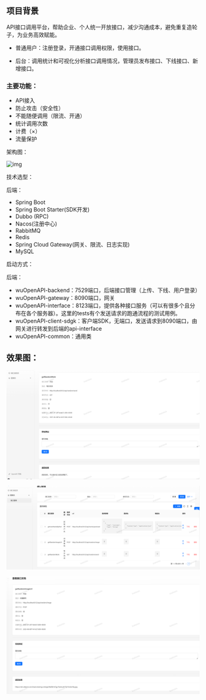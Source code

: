 ## 项目背景

API接口调用平台，帮助企业、个人统一开放接口，减少沟通成本，避免重复造轮子，为业务高效赋能。

- 普通用户：注册登录，开通接口调用权限，使用接口。

- 后台：调用统计和可视化分析接口调用情况，管理员发布接口、下线接口、新增接口。

### 主要功能：

- API接入
- 防止攻击（安全性）
- 不能随便调用（限流、开通）
- 统计调用次数
- 计费（×）
- 流量保护

架构图：

![img](https://cbj-1302486078.cos.ap-nanjing.myqcloud.com/img/1671091690956-6eb1c6d1-07b3-4c12-9257-28b99e63cc52.png)

技术选型：

后端：

- Spring Boot
- Spring Boot Starter(SDK开发)
- Dubbo (RPC)
- Nacos(注册中心)
- RabbitMQ
- Redis
- Spring Cloud Gateway(网关、限流、日志实现)
- MySQL

启动方式：

后端：

- wuOpenAPI-backend：7529端口，后端接口管理（上传、下线、用户登录）
- wuOpenAPI-gateway：8090端口，网关
- wuOpenAPI-interface：8123端口，提供各种接口服务（可以有很多个且分布在各个服务器）。这里的tests有个发送请求的跑通流程的测试用例。
- wuOpenAPI-client-sdgk：客户端SDK，无端口，发送请求到8090端口，由网关进行转发到后端的api-interface
- wuOpenAPI-common：通用类

## 效果图：
![img.png](image/img.png)

![img.png](image/img2.png)

![img.png](image3/img.png)